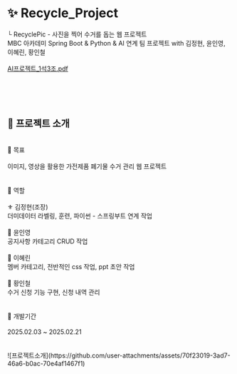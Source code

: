 # ✨ Recycle_Project
└ RecyclePic  - 사진을 찍어 수거를 돕는 웹 프로젝트
<br/>
MBC 아카데미 Spring Boot & Python & AI 연계 팀 프로젝트 with 김정현, 윤인영, 이혜린, 황인철
<br/>
<br/>
[AI프로젝트_1석3조.pdf](https://github.com/user-attachments/files/18953597/AI._1.3.pdf)
<br/>
<br/>
<br/>
<br/>
<br/>
## 👀 프로젝트 소개
<br/>
📝 목표
<br/>
<br/>
이미지, 영상을 활용한 가전제품 폐기물 수거 관리 웹 프로젝트
<br/>
<br/>
<br/>
📝 역할
<br/>
<br/>
⚜ 김정현(조장)
<br/>
더미데이터 라벨링, 훈련, 파이썬 - 스프링부트 연계 작업
<br/>
<br/>
🌟 윤인영
<br/>
공지사항 카테고리 CRUD 작업
<br/>
<br/>
🌟 이혜린
<br/>
멤버 카테고리, 전반적인 css 작업, ppt 초안 작업
<br/>
<br/>
🌟 황인철
<br/>
수거 신청 기능 구현, 신청 내역 관리
<br/>
<br/>
<br/>
📝 개발기간
<br/>
<br/>
2025.02.03 ~ 2025.02.21
<br/>
<br/>
<br/>
![프로젝트소개](https://github.com/user-attachments/assets/70f23019-3ad7-46a6-b0ac-70e4af1467f1)
<br/>
<br/>
<br/>
<br/>
<br/>
<br/>
<br/>
<br/>
<br/>
<br/>
